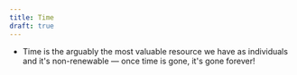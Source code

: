 ```yaml
---
title: Time
draft: true
---
```


- Time is the arguably the most valuable resource we have as individuals and it's non-renewable — once time is gone, it's gone forever!
